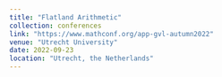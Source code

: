 ```yaml
---
title: "Flatland Arithmetic"
collection: conferences
link: "https://www.mathconf.org/app-gvl-autumn2022"
venue: "Utrecht University"
date: 2022-09-23
location: "Utrecht, the Netherlands"
---
```

